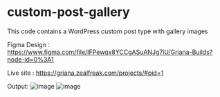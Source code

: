 # custom-post-gallery
This code contains a WordPress custom post type with gallery images

Figma Design : https://www.figma.com/file/IFPewqx8YCCgASuANJg7iU/Griana-Builds?node-id=0%3A1

Live site : https://griana.zealfreak.com/projects/#pid=1

Output:
![image](https://user-images.githubusercontent.com/4024605/202167343-f9420eac-4521-4a14-9fe9-b03be1abc1af.png)
![image](https://user-images.githubusercontent.com/4024605/202167389-04214a1d-cfe6-48e3-a191-4b0b8a64f157.png)


